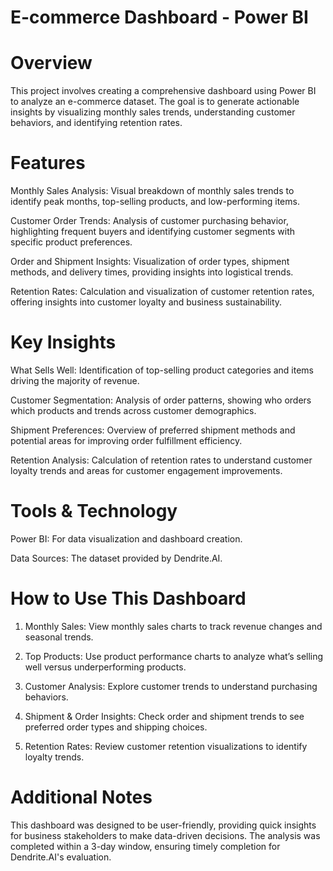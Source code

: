 # E-commerce Dashboard - Power BI

# Overview

This project involves creating a comprehensive dashboard using Power BI to analyze an e-commerce dataset. The goal is to generate actionable insights by visualizing monthly sales trends, understanding customer behaviors, and identifying retention rates.

# Features

Monthly Sales Analysis: Visual breakdown of monthly sales trends to identify peak months, top-selling products, and low-performing items.

Customer Order Trends: Analysis of customer purchasing behavior, highlighting frequent buyers and identifying customer segments with specific product preferences.

Order and Shipment Insights: Visualization of order types, shipment methods, and delivery times, providing insights into logistical trends.

Retention Rates: Calculation and visualization of customer retention rates, offering insights into customer loyalty and business sustainability.


# Key Insights

What Sells Well: Identification of top-selling product categories and items driving the majority of revenue.

Customer Segmentation: Analysis of order patterns, showing who orders which products and trends across customer demographics.

Shipment Preferences: Overview of preferred shipment methods and potential areas for improving order fulfillment efficiency.

Retention Analysis: Calculation of retention rates to understand customer loyalty trends and areas for customer engagement improvements.


# Tools & Technology

Power BI: For data visualization and dashboard creation.

Data Sources: The dataset provided by Dendrite.AI.


# How to Use This Dashboard

1. Monthly Sales: View monthly sales charts to track revenue changes and seasonal trends.


2. Top Products: Use product performance charts to analyze what’s selling well versus underperforming products.


3. Customer Analysis: Explore customer trends to understand purchasing behaviors.


4. Shipment & Order Insights: Check order and shipment trends to see preferred order types and shipping choices.


5. Retention Rates: Review customer retention visualizations to identify loyalty trends.



# Additional Notes

This dashboard was designed to be user-friendly, providing quick insights for business stakeholders to make data-driven decisions. The analysis was completed within a 3-day window, ensuring timely completion for Dendrite.AI's evaluation.
